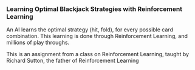 ### Learning Optimal Blackjack Strategies with Reinforcement Learning


An AI learns the optimal strategy (hit, fold), for every possible card combination.
This learning is done through Reinforcement Learning, and millions of play throughs. 



This is an assignment from a class on Reinforcement Learning, taught by Richard Sutton, the father of Reinforcement Learning
